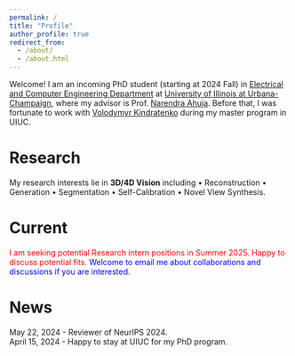 ```yaml
---
permalink: /
title: "Profile"
author_profile: true
redirect_from: 
  - /about/
  - /about.html
---
```


Welcome! I am an incoming PhD student (starting at 2024 Fall) in [Electrical and Computer Engineering Department](https://ece.illinois.edu/) at [University of Illinois at Urbana-Champaign](https://illinois.edu/), where my advisor is Prof. [Narendra Ahuja](https://scholar.google.ca/citations?user=dY7OSl0AAAAJ&hl=en). Before that, I was fortunate to work with [Volodymyr Kindratenko](https://ece.illinois.edu/about/directory/faculty/kindrtnk) during my master program in UIUC.

Research
======
My research interests lie in **3D/4D Vision** including • Reconstruction • Generation • Segmentation • Self-Calibration • Novel View Synthesis. 

Current
======
<span style="color:red">I am seeking potential Research intern positions in Summer 2025. Happy to discuss potential fits.</span>
<span style="color:blue">Welcome to email me about collaborations and discussions if you are interested.</span>

News
======
May 22, 2024 - Reviewer of NeurIPS 2024.<br>
April 15, 2024 - Happy to stay at UIUC for my PhD program.


